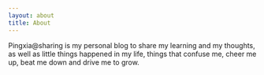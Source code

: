 ```yaml
---
layout: about
title: About
---
```


<span>Pingxia@sharing</span> is my personal blog to share my learning and my thoughts, as well as little things happened in my life, things that confuse me, cheer me up, beat me down and drive me to grow. 